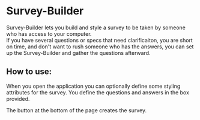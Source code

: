 Survey-Builder
==============

Survey-Builder lets you build and style a survey to be taken by someone who has access to your computer.  
If you have several questions or specs that need clarificaiton, you are short on time, and don't want to rush
someone who has the answers, you can set up the Survey-Builder and gather the questions afterward.

How to use:
----

When you open the application you can optionally define some styling attributes for the survey.  You define the questions and answers in the box provided.
 
The button at the bottom of the page creates the survey.
